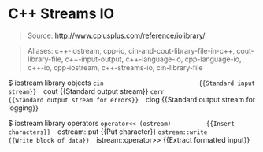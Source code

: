 # C++ Streams IO

> Source: http://www.cplusplus.com/reference/iolibrary/

> Aliases: c++-iostream, cpp-io, cin-and-cout-library-file-in-c++, cout-library-file, c++-input-output, c++-language-io, cpp-language-io, c++-io, cpp-iostream, c++-streams-io, cin-library-file

$ iostream library objects
    `cin                           {{Standard input stream}} 
    `cout                          {{Standard output stream}} 
    `cerr                          {{Standard output stream for errors}} 
    `clog                          {{Standard output stream for logging}} 

$ iostream library operators
    `operator<< (ostream)          {{Insert characters}} 
    `ostream::put                  {{Put character}} 
    `ostream::write                {{Write block of data}} 
    `istream::operator>>           {{Extract formatted input}} 


